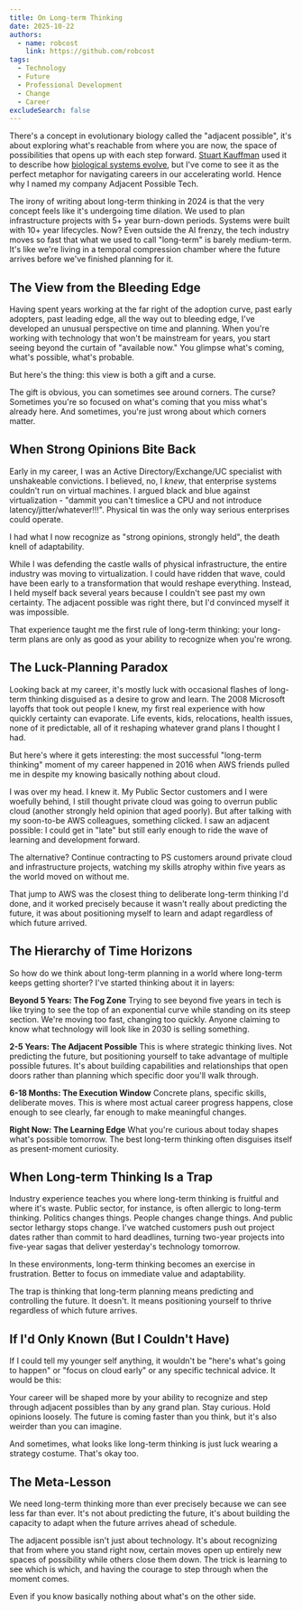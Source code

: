 ```yaml
---
title: On Long-term Thinking
date: 2025-10-22
authors:
  - name: robcost
    link: https://github.com/robcost
tags:
  - Technology
  - Future
  - Professional Development
  - Change
  - Career
excludeSearch: false
---
```

There's a concept in evolutionary biology called the "adjacent possible", it's about exploring what's reachable from where you are now, the space of possibilities that opens up with each step forward. [Stuart Kauffman](https://en.wikipedia.org/wiki/Stuart_Kauffman) used it to describe how [biological systems evolve](https://pmc.ncbi.nlm.nih.gov/articles/PMC5464662/), but I've come to see it as the perfect metaphor for navigating careers in our accelerating world. Hence why I named my company Adjacent Possible Tech.

The irony of writing about long-term thinking in 2024 is that the very concept feels like it's undergoing time dilation. We used to plan infrastructure projects with 5+ year burn-down periods. Systems were built with 10+ year lifecycles. Now? Even outside the AI frenzy, the tech industry moves so fast that what we used to call "long-term" is barely medium-term. It's like we're living in a temporal compression chamber where the future arrives before we've finished planning for it.

## The View from the Bleeding Edge

Having spent years working at the far right of the adoption curve, past early adopters, past leading edge, all the way out to bleeding edge, I've developed an unusual perspective on time and planning. When you're working with technology that won't be mainstream for years, you start seeing beyond the curtain of "available now." You glimpse what's coming, what's possible, what's probable.

But here's the thing: this view is both a gift and a curse.

The gift is obvious, you can sometimes see around corners. The curse? Sometimes you're so focused on what's coming that you miss what's already here. And sometimes, you're just wrong about which corners matter.

## When Strong Opinions Bite Back

Early in my career, I was an Active Directory/Exchange/UC specialist with unshakeable convictions. I believed, no, I *knew*, that enterprise systems couldn't run on virtual machines. I argued black and blue against virtualization - "dammit you can't timeslice a CPU and not introduce latency/jitter/whatever!!!". Physical tin was the only way serious enterprises could operate.

I had what I now recognize as "strong opinions, strongly held", the death knell of adaptability.

While I was defending the castle walls of physical infrastructure, the entire industry was moving to virtualization. I could have ridden that wave, could have been early to a transformation that would reshape everything. Instead, I held myself back several years because I couldn't see past my own certainty. The adjacent possible was right there, but I'd convinced myself it was impossible.

That experience taught me the first rule of long-term thinking: your long-term plans are only as good as your ability to recognize when you're wrong.

## The Luck-Planning Paradox

Looking back at my career, it's mostly luck with occasional flashes of long-term thinking disguised as a desire to grow and learn. The 2008 Microsoft layoffs that took out people I knew, my first real experience with how quickly certainty can evaporate. Life events, kids, relocations, health issues, none of it predictable, all of it reshaping whatever grand plans I thought I had.

But here's where it gets interesting: the most successful "long-term thinking" moment of my career happened in 2016 when AWS friends pulled me in despite my knowing basically nothing about cloud. 

I was over my head. I knew it. My Public Sector customers and I were woefully behind, I still thought private cloud was going to overrun public cloud (another strongly held opinion that aged poorly). But after talking with my soon-to-be AWS colleagues, something clicked. I saw an adjacent possible: I could get in "late" but still early enough to ride the wave of learning and development forward.

The alternative? Continue contracting to PS customers around private cloud and infrastructure projects, watching my skills atrophy within five years as the world moved on without me.

That jump to AWS was the closest thing to deliberate long-term thinking I'd done, and it worked precisely because it wasn't really about predicting the future, it was about positioning myself to learn and adapt regardless of which future arrived.

## The Hierarchy of Time Horizons

So how do we think about long-term planning in a world where long-term keeps getting shorter? I've started thinking about it in layers:

**Beyond 5 Years: The Fog Zone**
Trying to see beyond five years in tech is like trying to see the top of an exponential curve while standing on its steep section. We're moving too fast, changing too quickly. Anyone claiming to know what technology will look like in 2030 is selling something.

**2-5 Years: The Adjacent Possible**
This is where strategic thinking lives. Not predicting the future, but positioning yourself to take advantage of multiple possible futures. It's about building capabilities and relationships that open doors rather than planning which specific door you'll walk through.

**6-18 Months: The Execution Window**
Concrete plans, specific skills, deliberate moves. This is where most actual career progress happens, close enough to see clearly, far enough to make meaningful changes.

**Right Now: The Learning Edge**
What you're curious about today shapes what's possible tomorrow. The best long-term thinking often disguises itself as present-moment curiosity.

## When Long-term Thinking Is a Trap

Industry experience teaches you where long-term thinking is fruitful and where it's waste. Public sector, for instance, is often allergic to long-term thinking. Politics changes things. People changes change things. And public sector lethargy stops change. I've watched customers push out project dates rather than commit to hard deadlines, turning two-year projects into five-year sagas that deliver yesterday's technology tomorrow.

In these environments, long-term thinking becomes an exercise in frustration. Better to focus on immediate value and adaptability.

The trap is thinking that long-term planning means predicting and controlling the future. It doesn't. It means positioning yourself to thrive regardless of which future arrives.

## If I'd Only Known (But I Couldn't Have)

If I could tell my younger self anything, it wouldn't be "here's what's going to happen" or "focus on cloud early" or any specific technical advice. It would be this:

Your career will be shaped more by your ability to recognize and step through adjacent possibles than by any grand plan. Stay curious. Hold opinions loosely. The future is coming faster than you think, but it's also weirder than you can imagine.

And sometimes, what looks like long-term thinking is just luck wearing a strategy costume. That's okay too.

## The Meta-Lesson

We need long-term thinking more than ever precisely because we can see less far than ever. It's not about predicting the future, it's about building the capacity to adapt when the future arrives ahead of schedule.

The adjacent possible isn't just about technology. It's about recognizing that from where you stand right now, certain moves open up entirely new spaces of possibility while others close them down. The trick is learning to see which is which, and having the courage to step through when the moment comes.

Even if you know basically nothing about what's on the other side.